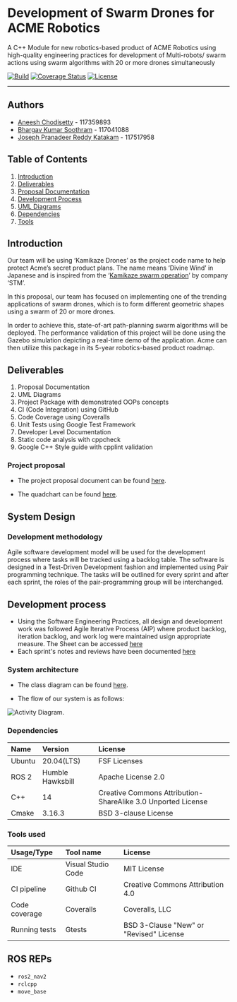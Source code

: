 # Development of Swarm Drones for ACME Robotics
A C++ Module for new robotics-based product of ACME Robotics using high-quality engineering practices for development of Multi-robots/ swarm actions using swarm algorithms with 20 or more drones simultaneously

[![Build](https://github.com/roboticistjoseph/Kamikaze-Drones/actions/workflows/build_and_coveralls.yml/badge.svg)](https://github.com/roboticistjoseph/Kamikaze-Drones/actions/workflows/build_and_coveralls.yml)
[![Coverage Status](https://coveralls.io/repos/github/Bhargav-Soothram/Kamikaze-Drones/badge.svg?branch=master)](https://coveralls.io/github/Bhargav-Soothram/Kamikaze-Drones?branch=master)
[![License](https://img.shields.io/badge/License-Apache%202.0-blue.svg)](https://opensource.org/licenses/Apache-2.0)

---

## Authors
 - [Aneesh Chodisetty](https://github.com/z-Ash-z) - 117359893
 - [Bhargav Kumar Soothram](https://github.com/Bhargav-Soothram) - 117041088
 - [Joseph Pranadeer Reddy Katakam](https://github.com/roboticistjoseph) - 117517958

## Table of Contents
1. [Introduction](#introduction)
2. [Deliverables](#deliverables)
3. [Proposal Documentation](#project-proposal)
4. [Development Process](#system-design)
5. [UML Diagrams](#system-architecture)
6. [Dependencies](#dependencies)
7. [Tools](#tools-used)

## Introduction
  
  Our team will be using ‘Kamikaze Drones’ as the project code name to help protect Acme’s secret product plans. The name means ‘Divine Wind’ in Japanese and is inspired from the ‘[Kamikaze swarm operation](https://www.youtube.com/watch?v=3d28APIfwSI)’ by company ‘STM’.

  In this proposal, our team has focused on implementing one of the trending applications of swarm drones, which is to form different geometric shapes using a swarm of 20 or more drones.

  In order to achieve this, state-of-art path-planning swarm algorithms will be deployed. The performance validation of this project will be done using the Gazebo simulation depicting a real-time demo of the application. Acme can then utilize this package in its 5-year robotics-based product roadmap.


## Deliverables

  1. Proposal Documentation
  2. UML Diagrams
  3. Project Package with demonstrated OOPs concepts
  4. CI (Code Integration) using GitHub
  5. Code Coverage using Coveralls
  6. Unit Tests using Google Test Framework
  7. Developer Level Documentation
  8. Static code analysis with cppcheck
  9. Google C++ Style guide with cpplint validation

### Project proposal

  - The project proposal document can be found [here](/assets/Kamikaze_Drones_Proposal.pdf).  
  <!-- - The proposal video can be found [here](https://youtu.be/7sqIBtfbFjk).   -->
  - The quadchart can be found [here](/assets/Quadchart_phase0.pdf).  

<!-- ### Sample Output
![Sample Output](/results/sample_package_output.png)   -->

## System Design

### Development methodology

  Agile software development model will be used for the development process where tasks will be tracked using a backlog table. The software is designed in a Test-Driven Development fashion and implemented using Pair programming technique. The tasks will be outlined for every sprint and after each sprint, the roles of the pair-programming group will be interchanged.

## Development process
  - Using the Software Engineering Practices, all design and development work was followed Agile Iterative Process (AIP) where product backlog, iteration backlog, and work log were maintained usign appropriate measure. The Sheet can be accessed [here](https://docs.google.com/spreadsheets/d/1fHZmI5XlFYrR_24ZgUXfHm7kWQuyqo2a178b-_H9M2g/edit?usp=sharing)
  - Each sprint's notes and reviews have been documented [here](https://docs.google.com/document/d/1rGsBwGwRbpP7cR_gu-ueWbK_iysQTQdyqjFzTM7u1lA/edit?usp=sharing)
  
### System architecture
- The class diagram can be found [here](/UML/initial/Class_Diagram.pdf).

- The flow of our system is as follows:  

![Activity Diagram](/UML/initial/Activity_Diagram.png). 


### Dependencies  

| Name | Version | License |
| :--- | :--- | :--- |
| Ubuntu | 20.04(LTS) | FSF Licenses |
| ROS 2 | Humble Hawksbill | Apache License 2.0 |
| C++ | 14 | Creative Commons Attribution-ShareAlike 3.0 Unported License |
| Cmake | 3.16.3 | BSD 3-clause License |

### Tools used  

| Usage/Type | Tool name | License |
| :--- | :--- | :--- |
| IDE | Visual Studio Code | MIT License |
| CI pipeline | Github CI | Creative Commons Attribution 4.0 |
| Code coverage | Coveralls | Coveralls, LLC |
| Running tests | Gtests | BSD 3-Clause "New" or "Revised" License |


## ROS REPs
* ```ros2_nav2```
* ```rclcpp```
* ```move_base```
